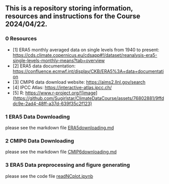 ## This is a repository storing information, resources and instructions for the Course 2024/04/22.

### 0 Resources
* [1] ERA5 monthly averaged data on single levels from 1940 to present: https://cds.climate.copernicus.eu/cdsapp#!/dataset/reanalysis-era5-single-levels-monthly-means?tab=overview
* [2] ERA5 data documentation: https://confluence.ecmwf.int/display/CKB/ERA5%3A+data+documentation
* [3] CMIP6 data download website: https://aims2.llnl.gov/search
* [4] IPCC Atlas: https://interactive-atlas.ipcc.ch/
* [5] R: https://www.r-project.org/![image](https://github.com/Sugirlstar/ClimateDataCourse/assets/76802881/9ffddc9e-2ad4-48ff-a37d-639f35c2f123)


### 1 ERA5 Data Downloading
please see the markdown file [ERA5downloading.md](https://github.com/Sugirlstar/ClimateDataCourse/blob/main/ERA5downloading.md)

### 2 CMIP6 Data Downloading
please see the markdown file [CMIP6downloading.md](https://github.com/Sugirlstar/ClimateDataCourse/blob/main/CMIP6downloading.md)

### 3 ERA5 Data preprocessing and figure generating
please see the code file [readNCplot.ipynb](https://github.com/Sugirlstar/ClimateDataCourse/blob/main/readNCplot.ipynb)
